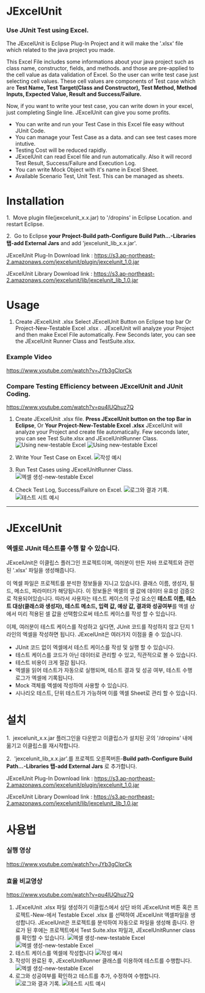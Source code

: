 # JExcelUnit
### Use JUnit Test using Excel.
The JExcelUnit is Eclipse Plug-In Project and it will make the '.xlsx' file which related to the java project you made. 

This Excel File includes some informations about your java project such as class name, constructor, fields, and methods. and those are pre-applied to the cell value as data validation of Excel. So the user can write test case just selecting cell values. These cell values are components of Test case which are **Test Name, Test Target(Class and Constructor), Test Method, Method Inputs, Expected Value, Result and Success/Failure.**

Now, if you want to write your test case, you can write down in your excel, just completing Single line. JExcelUnit can give you some profits. 

* You can write and run your Test Case in this Excel file easy without JUnit Code.
* You can manage your Test Case as a data. and can see test cases more intutive.
* Testing Cost will be reduced rapidly.
* JExcelUnit can read Excel file and run automatically. Also it will record Test Result, Success/Failure and Execution Log.
* You can write Mock Object with it's name in Excel Sheet.
* Available Scenario Test, Unit Test. This can be managed as sheets.

# Installation

1.  Move plugin file(jexcelunit_x.x.jar) to '/dropins' in Eclipse Location. and restart Eclipse.

2.  Go to Eclipse **your Project-Build path-Configure Build Path...-Libraries 탭-add External Jars** and add 'jexcelunit_lib_x.x.jar'.

JExcelUnit Plug-In Download link : https://s3.ap-northeast-2.amazonaws.com/jexcelunit/plugin/jexcelunit_1.0.jar

JExcelUnit Library Download link : https://s3.ap-northeast-2.amazonaws.com/jexcelunit/lib/jexcelunit_lib_1.0.jar


# Usage

1. Create JExcelUnit .xlsx
  Select JExcelUnit Button on Eclipse top bar Or Project-New-Testable Excel .xlsx .  JExcelUnit will analyze your Project and then make Excel File automatically.
  Few Seconds later, you can see the JExcelUnit Runner Class and TestSuite.xlsx.


### Example Video
https://www.youtube.com/watch?v=JYb3gClprCk

### Compare Testing Efficiency between JExcelUnit and JUnit Coding.
https://www.youtube.com/watch?v=pu4lUQhuz7Q

1. Create JExcelUnit .xlsx file.
**Press JExcelUnit button on the top Bar in Eclipse**, Or **Your Project-New-Testable Excel .xlsx** JExcelUnit will analyze your Project and create file automatically. Few seconds later, you can see Test Suite.xlsx and JExcelUnitRunner Class.
![Using new-testable Excel](https://s3.ap-northeast-2.amazonaws.com/jexcelunit/Testable+Excel+file.png)
![Using new-testable Excel](https://s3.ap-northeast-2.amazonaws.com/jexcelunit/Testable+Excel+file2.png)

2. Write Your Test Case on Excel.
![작성 예시](https://s3.ap-northeast-2.amazonaws.com/jexcelunit/image31.png)
3. Run Test Cases using JExcelUnitRunner Class.
![엑셀 생성-new-testable Excel](https://s3.ap-northeast-2.amazonaws.com/jexcelunit/JExcelUnit+Runner.png)
4. Check Test Log, Success/Failure on Excel.
![로그와 결과 기록.](https://s3.ap-northeast-2.amazonaws.com/jexcelunit/image16.png)
![테스트 시트 예시](https://s3.ap-northeast-2.amazonaws.com/jexcelunit/image15.png)

* * *

# JExcelUnit

### 엑셀로 JUnit 테스트를 수행 할 수 있습니다.
JExcelUnit은 이클립스 플러그인 프로젝트이며, 여러분이 만든 자바 프로젝트와 관련된 '.xlsx' 파일을 생성해줍니다.

이 엑셀 파일은 프로젝트를 분석한 정보들을 지니고 있습니다. 클래스 이름, 생성자, 필드, 메소드, 파라미터가 해당됩니다. 이 정보들은 엑셀의 셀 값에 데이터 유효성 검증으로 적용되어있습니다. 따라서 사용자는 테스트 케이스의 구성 요소인 **테스트 이름, 테스트 대상(클래스와 생성자), 테스트 메소드, 입력 값, 예상 값, 결과와 성공여부**를 엑셀 상에서 미리 적용된 셀 값을 선택함으로써 테스트 케이스를 작성 할 수 있습니다.

이제, 여러분이 테스트 케이스를 작성하고 싶다면, JUnit 코드를 작성하지 않고 단지 1 라인의 엑셀을 작성하면 됩니다. JExcelUnit은 여러가지 이점을 줄 수 있습니다.

* JUnit 코드 없이 엑셀에서 테스트 케이스를 작성 및 실행 할 수 있습니다.
* 테스트 케이스를 코드가 아닌 데이터로 관리할 수 있고, 직관적으로 볼 수 있습니다.
* 테스트 비용이 크게 절감 됩니다.
* 엑셀을 읽어 테스트가 자동으로 실행되며, 테스트 결과 및 성공 여부, 테스트 수행 로그가 엑셀에 기록됩니다.
* Mock 객체를 엑셀에 작성하여 사용할 수 있습니다.
* 시나리오 테스트, 단위 테스트가 가능하며 이를 엑셀 Sheet로 관리 할 수 있습니다.


# 설치

1.  jexcelunit_x.x.jar 플러그인을 다운받고 이클립스가 설치된 곳의 '/dropins' 내에 옮기고 이클립스를 재시작합니다.

2.  'jexcelunit_lib_x.x.jar'.를 프로젝트 오른쪽버튼-**Build path-Configure Build Path...-Libraries 탭-add External Jars** 로 추가합니다.

JExcelUnit Plug-In Download link : https://s3.ap-northeast-2.amazonaws.com/jexcelunit/plugin/jexcelunit_1.0.jar

JExcelUnit Library Download link : https://s3.ap-northeast-2.amazonaws.com/jexcelunit/lib/jexcelunit_lib_1.0.jar


# 사용법

### 실행 영상
https://www.youtube.com/watch?v=JYb3gClprCk

### 효율 비교영상
https://www.youtube.com/watch?v=pu4lUQhuz7Q

1. JExcelUnit .xlsx 파일 생성하기
이클립스에서 상단 바의 JExcelUnit 버튼 혹은 프로젝트-New-에서 Testable Excel .xlsx 를 선택하여 JExcelUnit 엑셀파일을 생성합니다. JExcelUnit은 프로젝트를 분석하여 자동으로 파일을 생성해 줍니다. 완료가 된 후에는 프로젝트에서 Test Suite.xlsx 파일과, JExcelUnitRunner class를 확인할 수 있습니다.
![엑셀 생성-new-testable Excel](https://s3.ap-northeast-2.amazonaws.com/jexcelunit/Testable+Excel+file.png)
![엑셀 생성-new-testable Excel](https://s3.ap-northeast-2.amazonaws.com/jexcelunit/Testable+Excel+file2.png)
2. 테스트 케이스를 엑셀에 작성합니다
![작성 예시](https://s3.ap-northeast-2.amazonaws.com/jexcelunit/image31.png)
3. 작성이 완료된 후, JExcelUnitRunner 클래스를 이용하여 테스트를 수행합니다.
![엑셀 생성-new-testable Excel](https://s3.ap-northeast-2.amazonaws.com/jexcelunit/JExcelUnit+Runner.png)
4. 로그와 성공여부를 확인하고 테스트를 추가, 수정하여 수행합니다.
![로그와 결과 기록.](https://s3.ap-northeast-2.amazonaws.com/jexcelunit/image16.png)
![테스트 시트 예시](https://s3.ap-northeast-2.amazonaws.com/jexcelunit/image15.png)

